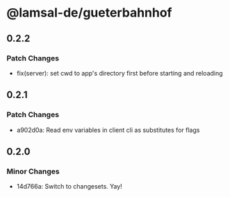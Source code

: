 # @lamsal-de/gueterbahnhof

## 0.2.2

### Patch Changes

-   fix(server): set cwd to app's directory first before starting and reloading

## 0.2.1

### Patch Changes

-   a902d0a: Read env variables in client cli as substitutes for flags

## 0.2.0

### Minor Changes

-   14d766a: Switch to changesets. Yay!
